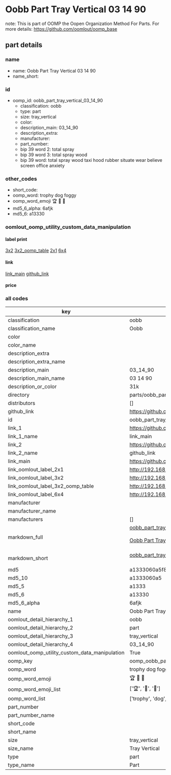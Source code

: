 # Oobb Part Tray Vertical 03 14 90  

note: This is part of OOMP the Oopen Organization Method For Parts. For more details: https://github.com/oomlout/oomp_base

##  part details





### name
* name: Oobb Part Tray Vertical 03 14 90
* name_short: 
### id
* oomp_id: oobb_part_tray_vertical_03_14_90
  * classification: oobb
  * type: part
  * size: tray_vertical
  * color: 
  * description_main: 03_14_90
  * description_extra: 
  * manufacturer: 
  * part_number: 
  * bip 39 word 2: total spray
  * bip 39 word 3: total spray wood
  * bip 39 word: total spray wood taxi hood rubber situate wear believe screen office anxiety

### other_codes
* short_code: 
* oomp_word: trophy dog foggy
* oomp_word_emoji :trophy: :dog: :foggy:
* md5_6_alpha: 6afjk
* md5_6: a13330






### oomlout_oomp_utility_custom_data_manipulation
#### label print
[3x2](http://192.168.1.245:1112/?label=oomp%206afjk)
[3x2_oomp_table](http://192.168.1.107:1112/?label=oomp%206afjk)
[2x1](http://192.168.1.242:1112/?label=oomp%206afjk)
[6x4](http://192.168.1.55:1112/?label=oomp%206afjk)    

#### link

[link_main](https://github.com/oomlout/oomlout_oomp_current_version_messy/tree/main/parts/oobb_part_tray_vertical_03_14_90) [github_link](https://github.com/oomlout/oomlout_oomp_part_src/tree/main/parts/oobb_part_tray_vertical_03_14_90)                             

#### price







### all codes 
| key | value |  
| --- | --- |  
| classification | oobb |  
| classification_name | Oobb |  
| color |  |  
| color_name |  |  
| description_extra |  |  
| description_extra_name |  |  
| description_main | 03_14_90 |  
| description_main_name | 03 14 90 |  
| description_or_color | 31k |  
| directory | parts/oobb_part_tray_vertical_03_14_90 |  
| distributors | [] |  
| github_link | https://github.com/oomlout/oomlout_oomp_part_src/tree/main/parts/oobb_part_tray_vertical_03_14_90 |  
| id | oobb_part_tray_vertical_03_14_90 |  
| link_1 | https://github.com/oomlout/oomlout_oomp_current_version_messy/tree/main/parts/oobb_part_tray_vertical_03_14_90 |  
| link_1_name | link_main |  
| link_2 | https://github.com/oomlout/oomlout_oomp_part_src/tree/main/parts/oobb_part_tray_vertical_03_14_90 |  
| link_2_name | github_link |  
| link_main | https://github.com/oomlout/oomlout_oomp_current_version_messy/tree/main/parts/oobb_part_tray_vertical_03_14_90 |  
| link_oomlout_label_2x1 | http://192.168.1.242:1112/?label=oomp%206afjk |  
| link_oomlout_label_3x2 | http://192.168.1.245:1112/?label=oomp%206afjk |  
| link_oomlout_label_3x2_oomp_table | http://192.168.1.107:1112/?label=oomp%206afjk |  
| link_oomlout_label_6x4 | http://192.168.1.55:1112/?label=oomp%206afjk |  
| manufacturer |  |  
| manufacturer_name |  |  
| manufacturers | [] |  
| markdown_full | [oobb_part_tray_vertical_03_14_90](https://github.com/oomlout/oomlout_oomp_current_version_messy/tree/main/parts/oobb_part_tray_vertical_03_14_90)<br>[](https://github.com/oomlout/oomlout_oomp_current_version_messy/tree/main/parts/oobb_part_tray_vertical_03_14_90)<br>[Oobb Part Tray Vertical 03 14 90](https://github.com/oomlout/oomlout_oomp_current_version_messy/tree/main/parts/oobb_part_tray_vertical_03_14_90)<br><br> |  
| markdown_short | [oobb_part_tray_vertical_03_14_90](https://github.com/oomlout/oomlout_oomp_current_version_messy/tree/main/parts/oobb_part_tray_vertical_03_14_90)<br><br> |  
| md5 | a1333060a5f87936f336ade7fa74bf2e |  
| md5_10 | a1333060a5 |  
| md5_5 | a1333 |  
| md5_6 | a13330 |  
| md5_6_alpha | 6afjk |  
| name | Oobb Part Tray Vertical 03 14 90 |  
| oomlout_detail_hierarchy_1 | oobb |  
| oomlout_detail_hierarchy_2 | part |  
| oomlout_detail_hierarchy_3 | tray_vertical |  
| oomlout_detail_hierarchy_4 | 03_14_90 |  
| oomlout_oomp_utility_custom_data_manipulation | True |  
| oomp_key | oomp_oobb_part_tray_vertical_03_14_90 |  
| oomp_word | trophy dog foggy |  
| oomp_word_emoji | :trophy: :dog: :foggy: |  
| oomp_word_emoji_list | [':trophy:', ':dog:', ':foggy:'] |  
| oomp_word_list | ['trophy', 'dog', 'foggy'] |  
| part_number |  |  
| part_number_name |  |  
| short_code |  |  
| short_name |  |  
| size | tray_vertical |  
| size_name | Tray Vertical |  
| type | part |  
| type_name | Part |  
